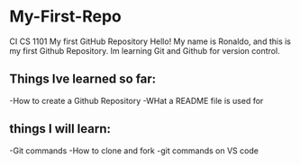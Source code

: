 # My-First-Repo
CI CS 1101
My first GitHub Repository
Hello! My name is Ronaldo, and this is my first Github Repository.
Im learning Git and Github for version control.

## Things Ive learned so far:
-How to create a Github Repository
-WHat a README file is used for

## things I will learn: 
-Git commands
-How to clone and fork
-git commands on VS code
